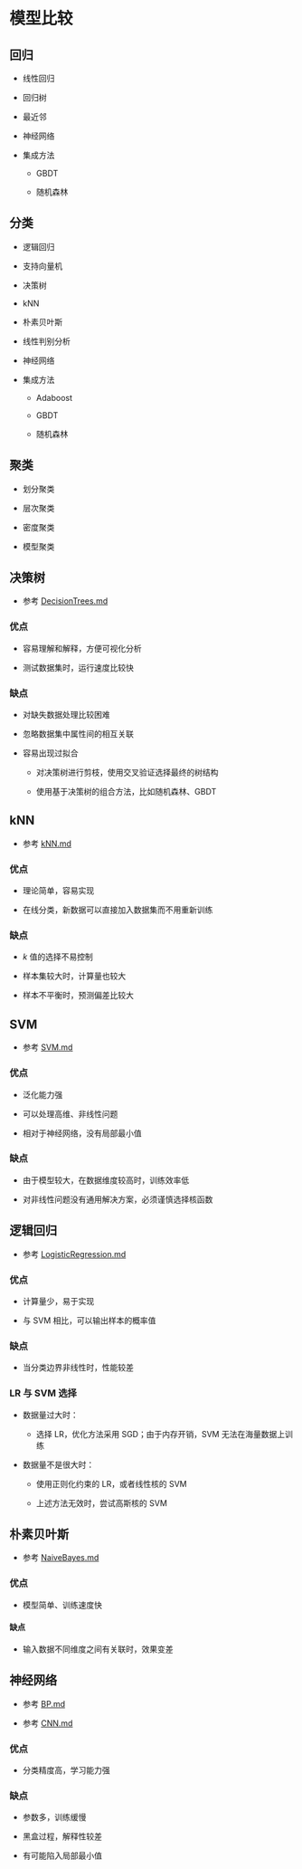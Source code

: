 # 模型比较

## 回归

- 线性回归

- 回归树

- 最近邻

- 神经网络

- 集成方法

  - $\mathrm{GBDT}$

  - 随机森林

## 分类

- 逻辑回归

- 支持向量机

- 决策树

- $\mathrm{kNN}$

- 朴素贝叶斯

- 线性判别分析

- 神经网络

- 集成方法

  - $\mathrm{Adaboost}$

  - $\mathrm{GBDT}$

  - 随机森林

## 聚类

- 划分聚类

- 层次聚类

- 密度聚类

- 模型聚类

## 决策树

- 参考 [$\mathrm{DecisionTrees.md}$](DecisionTrees.md)

### 优点

- 容易理解和解释，方便可视化分析

- 测试数据集时，运行速度比较快

### 缺点

- 对缺失数据处理比较困难

- 忽略数据集中属性间的相互关联

- 容易出现过拟合

  - 对决策树进行剪枝，使用交叉验证选择最终的树结构

  - 使用基于决策树的组合方法，比如随机森林、$\mathrm{GBDT}$

## $\mathrm{kNN}$

- 参考 [$\mathrm{kNN.md}$](kNN.md)

### 优点

- 理论简单，容易实现

- 在线分类，新数据可以直接加入数据集而不用重新训练

### 缺点

- $k$ 值的选择不易控制

- 样本集较大时，计算量也较大

- 样本不平衡时，预测偏差比较大

## $\mathrm{SVM}$

- 参考 [$\mathrm{SVM.md}$](SVM.md)

### 优点

- 泛化能力强

- 可以处理高维、非线性问题

- 相对于神经网络，没有局部最小值

### 缺点

- 由于模型较大，在数据维度较高时，训练效率低

- 对非线性问题没有通用解决方案，必须谨慎选择核函数

## 逻辑回归

- 参考 [$\mathrm{LogisticRegression.md}$](LogisticRegression.md)

### 优点

- 计算量少，易于实现

- 与 $\mathrm{SVM}$ 相比，可以输出样本的概率值

### 缺点

- 当分类边界非线性时，性能较差

### $\mathrm{LR}$ 与 $\mathrm{SVM}$ 选择

- 数据量过大时：

  - 选择 $\mathrm{LR}$，优化方法采用 $\mathrm{SGD}$；由于内存开销，$\mathrm{SVM}$ 无法在海量数据上训练

- 数据量不是很大时：

  - 使用正则化约束的 $\mathrm{LR}$，或者线性核的 $\mathrm{SVM}$

  - 上述方法无效时，尝试高斯核的 $\mathrm{SVM}$

## 朴素贝叶斯

- 参考 [$\mathrm{NaiveBayes.md}$](NaiveBayes.md)

### 优点

- 模型简单、训练速度快

#### 缺点

- 输入数据不同维度之间有关联时，效果变差

## 神经网络

- 参考 [$\mathrm{BP.md}$](../network/BP.md)

- 参考 [$\mathrm{CNN.md}$](../network/CNN.md)

### 优点

- 分类精度高，学习能力强

### 缺点

- 参数多，训练缓慢

- 黑盒过程，解释性较差

- 有可能陷入局部最小值